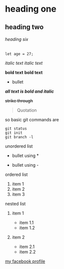 
# heading one

## heading two

###### heading six

`let age = 27;`

*italic text*
_italic text_

**bold text**
__bold text__

- bullet

***all text is bold and italic***

~~strike through~~

> Quotation

so basic git commands are
```
git status
git init
git branch -l
```
unordered list
* bullet using *
- bullet using -

ordered list
1. item 1
2. item 2
3. item 3

nested list
1. item 1
    * item 1.1
    - item 1.2

2. item 2
    - item 2.1
    - item 2.2 

[my facebook profile](https://web.facebook.com/DaniyalSarwari/)

